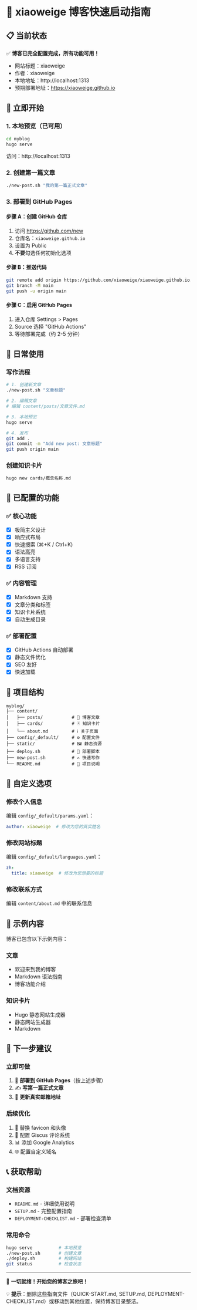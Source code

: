 # 🚀 xiaoweige 博客快速启动指南

## 📋 当前状态

✅ **博客已完全配置完成，所有功能可用！**

- 网站标题：xiaoweige
- 作者：xiaoweige  
- 本地地址：http://localhost:1313
- 预期部署地址：https://xiaoweige.github.io

## 🎯 立即开始

### 1. 本地预览（已可用）
```bash
cd myblog
hugo serve
```
访问：http://localhost:1313

### 2. 创建第一篇文章
```bash
./new-post.sh "我的第一篇正式文章"
```

### 3. 部署到 GitHub Pages

#### 步骤 A：创建 GitHub 仓库
1. 访问 https://github.com/new
2. 仓库名：`xiaoweige.github.io`
3. 设置为 Public
4. **不要**勾选任何初始化选项

#### 步骤 B：推送代码
```bash
git remote add origin https://github.com/xiaoweige/xiaoweige.github.io.git
git branch -M main
git push -u origin main
```

#### 步骤 C：启用 GitHub Pages
1. 进入仓库 Settings > Pages
2. Source 选择 "GitHub Actions"
3. 等待部署完成（约 2-5 分钟）

## 📝 日常使用

### 写作流程
```bash
# 1. 创建新文章
./new-post.sh "文章标题"

# 2. 编辑文章
# 编辑 content/posts/文章文件.md

# 3. 本地预览
hugo serve

# 4. 发布
git add .
git commit -m "Add new post: 文章标题"
git push origin main
```

### 创建知识卡片
```bash
hugo new cards/概念名称.md
```

## 🔧 已配置的功能

### ✅ 核心功能
- [x] 极简主义设计
- [x] 响应式布局
- [x] 快速搜索 (⌘+K / Ctrl+K)
- [x] 语法高亮
- [x] 多语言支持
- [x] RSS 订阅

### ✅ 内容管理
- [x] Markdown 支持
- [x] 文章分类和标签
- [x] 知识卡片系统
- [x] 自动生成目录

### ✅ 部署配置
- [x] GitHub Actions 自动部署
- [x] 静态文件优化
- [x] SEO 友好
- [x] 快速加载

## 📁 项目结构

```
myblog/
├── content/
│   ├── posts/           # 📝 博客文章
│   ├── cards/           # 🃏 知识卡片
│   └── about.md         # ℹ️ 关于页面
├── config/_default/     # ⚙️ 配置文件
├── static/              # 🖼️ 静态资源
├── deploy.sh            # 🚀 部署脚本
├── new-post.sh          # ✍️ 快速写作
└── README.md            # 📖 项目说明
```

## 🎨 自定义选项

### 修改个人信息
编辑 `config/_default/params.yaml`：
```yaml
author: xiaoweige  # 修改为您的真实姓名
```

### 修改网站标题
编辑 `config/_default/languages.yaml`：
```yaml
zh:
  title: xiaoweige  # 修改为您想要的标题
```

### 修改联系方式
编辑 `content/about.md` 中的联系信息

## 🌟 示例内容

博客已包含以下示例内容：

### 文章
- 欢迎来到我的博客
- Markdown 语法指南  
- 博客功能介绍

### 知识卡片
- Hugo 静态网站生成器
- 静态网站生成器
- Markdown

## 🔮 下一步建议

### 立即可做
1. 🚀 **部署到 GitHub Pages**（按上述步骤）
2. ✍️ **写第一篇正式文章**
3. 📧 **更新真实邮箱地址**

### 后续优化
1. 🎨 替换 favicon 和头像
2. 💬 配置 Giscus 评论系统
3. 📊 添加 Google Analytics
4. 🌐 配置自定义域名

## 📞 获取帮助

### 文档资源
- `README.md` - 详细使用说明
- `SETUP.md` - 完整配置指南
- `DEPLOYMENT-CHECKLIST.md` - 部署检查清单

### 常用命令
```bash
hugo serve          # 本地预览
./new-post.sh       # 创建文章
./deploy.sh         # 构建网站
git status          # 检查状态
```

---

🎉 **一切就绪！开始您的博客之旅吧！**

💡 **提示**：删除这些指南文件（QUICK-START.md, SETUP.md, DEPLOYMENT-CHECKLIST.md）或移动到其他位置，保持博客目录整洁。
